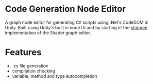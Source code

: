 # Code Generation Node Editor
A graph node editor for generating C# scripts using .Net's CodeDOM in Unity. 
Built using Unity's built in node UI and by starting of the [stripped](https://github.com/simeonradivoev/UIElementNodeGraph) implementation of the Shader graph editor.



# Features
* .cs file generation
* compilation checking
* variable, method and type autocompletion
